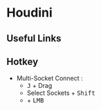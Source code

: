 # Houdini

## Useful Links

## Hotkey 
- Multi-Socket Connect : 
   - <kbd>J</kbd> + Drag
   - Select Sockets + <kbd>Shift
   - </kbd> + <kbd>LMB</kbd> 